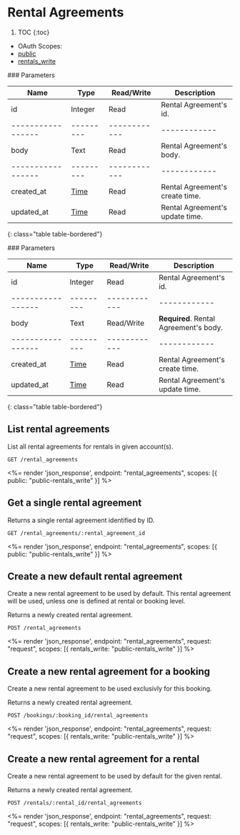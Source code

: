 # Rental Agreements

1. TOC
{:toc}

<ul class="nav nav-pills pull-right" role="tablist">
  <li class="disabled"><a>OAuth Scopes:</a></li>
  <li class="active"><a href="#public" role="tab" data-toggle="pill">public</a></li>
  <li><a href="#rentals_write" role="tab" data-toggle="pill">rentals_write</a></li>
</ul>

<div class="tab-content" markdown="1">
  <div class="tab-pane active" id="public" markdown="1">
### Parameters

Name             | Type    | Read/Write | Description
-----------------|---------|------------|------------
id               | Integer | Read       | Rental Agreement's id.
-----------------|---------|------------|------------
body             | Text    | Read       | Rental Agreement's body.
-----------------|---------|------------|------------
created_at       | [Time](/reference/formats#date--time) | Read       | Rental Agreement's create time.
updated_at       | [Time](/reference/formats#date--time) | Read       | Rental Agreement's update time.
{: class="table table-bordered"}
  </div>
  <div class="tab-pane" id="rentals_write" markdown="1">
### Parameters

Name             | Type    | Read/Write | Description
-----------------|---------|------------|------------
id               | Integer | Read       | Rental Agreement's id.
-----------------|---------|------------|------------
body             | Text    | Read/Write | **Required**. Rental Agreement's body.
-----------------|---------|------------|------------
created_at       | [Time](/reference/formats#date--time) | Read       | Rental Agreement's create time.
updated_at       | [Time](/reference/formats#date--time) | Read       | Rental Agreement's update time.
{: class="table table-bordered"}
  </div>
</div>

## List rental agreements

List all rental agreements for rentals in given account(s).

~~~
GET /rental_agreements
~~~

<%= render 'json_response', endpoint: "rental_agreements",
  scopes: [{ public: "public-rentals_write" }] %>

## Get a single rental agreement

Returns a single rental agreement identified by ID.

~~~
GET /rental_agreements/:rental_agreement_id
~~~

<%= render 'json_response', endpoint: "rental_agreements",
  scopes: [{ public: "public-rentals_write" }] %>

## Create a new default rental agreement

Create a new rental agreement to be used by default.
This rental agreement will be used, unless one is defined at rental
or booking level.

Returns a newly created rental agreement.

~~~~
POST /rental_agreements
~~~~

<%= render 'json_response', endpoint: "rental_agreements", request: "request",
  scopes: [{ rentals_write: "public-rentals_write" }] %>

## Create a new rental agreement for a booking

Create a new rental agreement to be used exclusivly for this booking.

Returns a newly created rental agreement.

~~~~
POST /bookings/:booking_id/rental_agreements
~~~~

<%= render 'json_response', endpoint: "rental_agreements", request: "request",
  scopes: [{ rentals_write: "public-rentals_write" }] %>

## Create a new rental agreement for a rental

Create a new rental agreement to be used by default for the given rental.

Returns a newly created rental agreement.

~~~~
POST /rentals/:rental_id/rental_agreements
~~~~

<%= render 'json_response', endpoint: "rental_agreements", request: "request",
  scopes: [{ rentals_write: "public-rentals_write" }] %>
